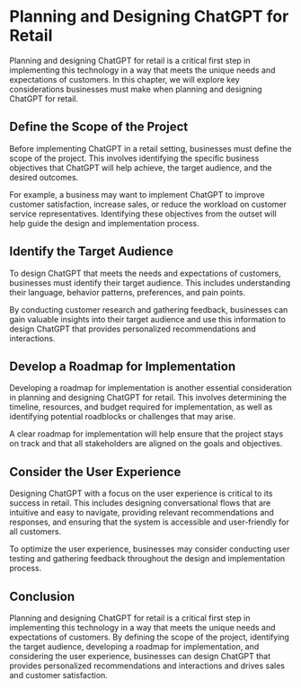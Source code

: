 Planning and Designing ChatGPT for Retail
=========================================================================================

Planning and designing ChatGPT for retail is a critical first step in implementing this technology in a way that meets the unique needs and expectations of customers. In this chapter, we will explore key considerations businesses must make when planning and designing ChatGPT for retail.

Define the Scope of the Project
-------------------------------

Before implementing ChatGPT in a retail setting, businesses must define the scope of the project. This involves identifying the specific business objectives that ChatGPT will help achieve, the target audience, and the desired outcomes.

For example, a business may want to implement ChatGPT to improve customer satisfaction, increase sales, or reduce the workload on customer service representatives. Identifying these objectives from the outset will help guide the design and implementation process.

Identify the Target Audience
----------------------------

To design ChatGPT that meets the needs and expectations of customers, businesses must identify their target audience. This includes understanding their language, behavior patterns, preferences, and pain points.

By conducting customer research and gathering feedback, businesses can gain valuable insights into their target audience and use this information to design ChatGPT that provides personalized recommendations and interactions.

Develop a Roadmap for Implementation
------------------------------------

Developing a roadmap for implementation is another essential consideration in planning and designing ChatGPT for retail. This involves determining the timeline, resources, and budget required for implementation, as well as identifying potential roadblocks or challenges that may arise.

A clear roadmap for implementation will help ensure that the project stays on track and that all stakeholders are aligned on the goals and objectives.

Consider the User Experience
----------------------------

Designing ChatGPT with a focus on the user experience is critical to its success in retail. This includes designing conversational flows that are intuitive and easy to navigate, providing relevant recommendations and responses, and ensuring that the system is accessible and user-friendly for all customers.

To optimize the user experience, businesses may consider conducting user testing and gathering feedback throughout the design and implementation process.

Conclusion
----------

Planning and designing ChatGPT for retail is a critical first step in implementing this technology in a way that meets the unique needs and expectations of customers. By defining the scope of the project, identifying the target audience, developing a roadmap for implementation, and considering the user experience, businesses can design ChatGPT that provides personalized recommendations and interactions and drives sales and customer satisfaction.
